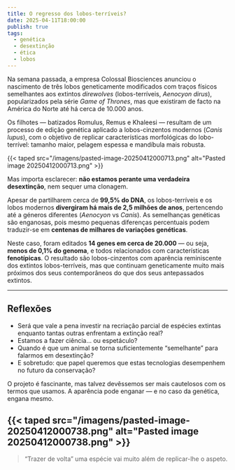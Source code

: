 ```yaml
---
title: O regresso dos lobos-terríveis?
date: 2025-04-11T18:00:00
publish: true
tags:
  - genética
  - desextinção
  - ética
  - lobos
---
```


Na semana passada, a empresa Colossal Biosciences anunciou o nascimento de três lobos geneticamente modificados com traços físicos semelhantes aos extintos *direwolves* (lobos-terríveis, *Aenocyon dirus*), popularizados pela série *Game of Thrones*, mas que existiram de facto na América do Norte até há cerca de 10.000 anos.

Os filhotes — batizados Romulus, Remus e Khaleesi — resultam de um processo de edição genética aplicado a lobos-cinzentos modernos (*Canis lupus*), com o objetivo de replicar características morfológicas do lobo-terrível: tamanho maior, pelagem espessa e mandíbula mais robusta.

{{< taped src="/imagens/pasted-image-20250412000713.png" alt="Pasted image 20250412000713.png" >}}

Mas importa esclarecer: **não estamos perante uma verdadeira desextinção**, nem sequer uma clonagem.

Apesar de partilharem cerca de **99,5% do DNA**, os lobos-terríveis e os lobos modernos **divergiram há mais de 2,5 milhões de anos**, pertencendo até a géneros diferentes (*Aenocyon* vs *Canis*). As semelhanças genéticas são enganosas, pois mesmo pequenas diferenças percentuais podem traduzir-se em **centenas de milhares de variações genéticas**.

Neste caso, foram editados **14 genes em cerca de 20.000** — ou seja, **menos de 0,1% do genoma**, e todos relacionados com características **fenotípicas**. O resultado são lobos-cinzentos com aparência reminiscente dos extintos lobos-terríveis, mas que continuam geneticamente muito mais próximos dos seus contemporâneos do que dos seus antepassados extintos.

---

## Reflexões

- Será que vale a pena investir na recriação parcial de espécies extintas enquanto tantas outras enfrentam a extinção real?
- Estamos a fazer ciência… ou espetáculo?
- Quando é que um animal se torna suficientemente “semelhante” para falarmos em desextinção?
- E sobretudo: que papel queremos que estas tecnologias desempenhem no futuro da conservação?

O projeto é fascinante, mas talvez devêssemos ser mais cautelosos com os termos que usamos. A aparência pode enganar — e no caso da genética, engana mesmo.

{{< taped src="/imagens/pasted-image-20250412000738.png" alt="Pasted image 20250412000738.png" >}}
---

> “Trazer de volta” uma espécie vai muito além de replicar-lhe o aspeto.

